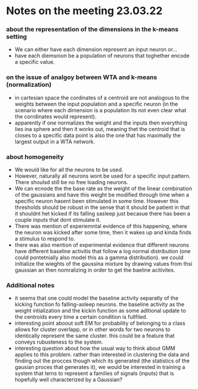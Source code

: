 # Notes on the meeting 23.03.22
### about the representation of the dimensions in the k-means setting
* We can either have each dimension represent an input neuron or...
* have each diemsnion be a population of neurons that toghether encode a specific value. 

### on the issue of analgoy between WTA and k-means (normalization)
* in cartesian space the cordinates of a centroid are not analogous to the weights between the input population and a specific neuron (in the scenario where each dimension is a population its not even clear what the corrdinates would represent). 
* apparently if one normalizes the weight and the inputs then everything lies ina sphere and then it works out, meaning thet the centroid that is closes to a specific data point is also the one that has maximally the largest output in a WTA network. 

### about homogeneity
* We would like for all the neurons to be used. 
* However, naturally all neurons wont be used for a specific input pattern. There shoulsd still be no free loading neurons.
* We can ecnode the the base rate as the weight of the linear combination of the gaussians and have this weight be modified through time when a specific neuron hasent been stimulated in some time. However this thresholds should be robust in the sense that it should be patient in that it shouldnt het kicked if its falling sasleep just becasue there has been a couple inputs that dont stimulate it. 
* There was mention of experiemntal evidence of this happening, where the neuron was kicked after some time, then it wakes up and kinda finds a stimulus to respond to. 
* there was also mention of experimental evidence that different neurons have different baseline activitis that follow a log normal distribution (one could pontetnially also model this as a gamma distribution). we could initialize the wieghts of the gaussina mixture by drawing values from thsi gaussian an then nomralizing in order to get the baeline acitivites. 

### Additional notes
* it seems that one could model the baseline activity separatly of the kicking function fo falling-asleep neurons. the baseline activity as the weight intialization and the kickin function as some aditional update to the centroids every time a certain condition is fullfiled. 
* interesting point aboout soft EM for probability of belonging to a class allows for cluster overlapp, or in other words for two neurons to identically represent the same cluster. this could be a feature that conveys rubusteness to the system.
* interesting question about how the usual way to think about GMM applies to this problem. rather than interested in clustering the data and finding out the procces though which its generated (the statistics of the gausian proces that generates it), we would be interested in training a system that lerns to represent a families of signals (inputs) that is hopefully well characterized by a Gaussian? 